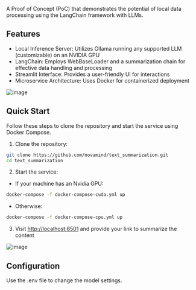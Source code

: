 A Proof of Concept (PoC) that demonstrates the potential of local data processing using the LangChain framework with LLMs.

## Features

- Local Inference Server: Utilizes Ollama running any supported LLM (customizable) on an NVIDIA GPU
- LangChain: Employs WebBaseLoader and a summarization chain for effective data handling and processing
- Streamlit Interface: Provides a user-friendly UI for interactions
- Microservice Architecture: Uses Docker for containerized deployment

![image](https://github.com/user-attachments/assets/244e0d75-cfec-45db-bb9e-039fdceea479)

## Quick Start

Follow these steps to clone the repository and start the service using Docker Compose.

1. Clone the repository:

```bash
git clone https://github.com/novamind/text_summarization.git
cd text_summarization
```

2. Start the service:

- If your machine has an Nvidia GPU:
```bash
docker-compose -f docker-compose-cuda.yml up
```
- Otherwise:
```bash
docker-compose -f docker-compose-cpu.yml up
```

3. Visit [http://localhost:8501](http://localhost:8501) and provide your link to summarize the content

![image](https://github.com/user-attachments/assets/4726f23c-147a-4050-a5aa-f871d07f1ee9)

## Configuration

Use the .env file to change the model settings.
